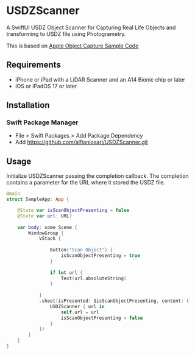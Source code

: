 # USDZScanner

A SwiftUI USDZ Object Scanner for Capturing Real Life Objects and transforming to USDZ file using Photogrametry.

This is based on [Apple Object Capture Sample Code](https://developer.apple.com/documentation/realitykit/guided-capture-sample)

## Requirements

- iPhone or iPad with a LiDAR Scanner and an A14 Bionic chip or later
- iOS or iPadOS 17 or later

## Installation

### Swift Package Manager
- File > Swift Packages > Add Package Dependency
- Add https://github.com/alfianlosari/USDZScanner.git

## Usage

Initialize USDZScanner passing the completion callback. The completion contains a parameter for the URL where it stored the USDZ file.

```swift
@main
struct SampleApp: App {

    @State var isScanObjectPresenting = false
    @State var url: URL?
    
    var body: some Scene {
        WindowGroup {
            VStack {
                
                Button("Scan Object") {
                    isScanObjectPresenting = true
                }
                
                if let url {
                    Text(url.absoluteString)
                }
                
            }
            .sheet(isPresented: $isScanObjectPresenting, content: {
                USDZScanner { url in
                    self.url = url
                    isScanObjectPresenting = false
                }
            })
        }
    }
}
```
